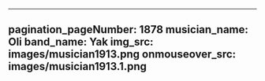 ------
pagination_pageNumber: 1878
musician_name: Oli
band_name: Yak
img_src: images/musician1913.png
onmouseover_src: images/musician1913.1.png
------
